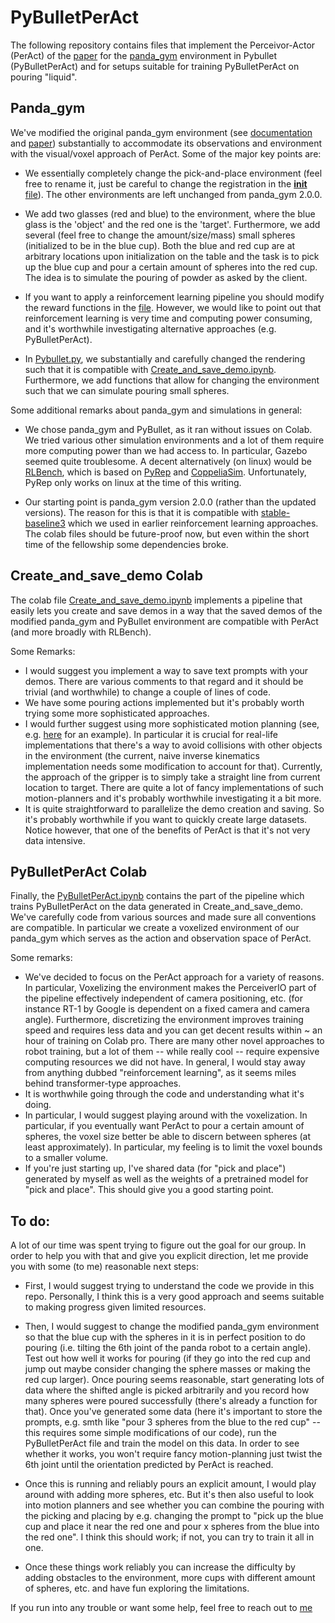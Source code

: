 # PyBulletPerAct

The following repository contains files that implement the Perceivor-Actor (PerAct) of the [paper](https://arxiv.org/abs/2209.05451) for the
[panda_gym](https://github.com/qgallouedec/panda-gym) environment in Pybullet (PyBulletPerAct) and for setups suitable for training PyBulletPerAct
on pouring "liquid". 


## Panda_gym

We've modified the original panda_gym environment 
(see [documentation](https://panda-gym.readthedocs.io/en/latest/) and [paper](https://arxiv.org/abs/2106.13687)) 
substantially to accommodate its observations and environment with the visual/voxel approach of PerAct.
Some of the major key points are:

* We essentially completely change the pick-and-place environment (feel free to rename it, just be careful to change the registration in the 
[__init__ file](https://github.com/fluderm/PyBulletPerAct/blob/main/panda_gym/__init__.py)).
The other environments are left unchanged from panda_gym 2.0.0.

* We add two glasses (red and blue) to the environment, where the blue glass is the 'object' and the red one is the 'target'. Furthermore, 
we add several (feel free to change the amount/size/mass) small spheres (initialized to be in the blue cup). Both the blue and red cup 
are at arbitrary locations upon initialization on the table and the task is to pick up the blue cup and pour a certain amount of spheres into 
the red cup. The idea is to simulate the pouring of powder as asked by the client.

* If you want to apply a reinforcement learning pipeline you should modify the reward functions in the 
[file](https://github.com/fluderm/PyBulletPerAct/blob/main/panda_gym/envs/tasks/pick_and_place.py). 
However, we would like to point out that reinforcement learning is very time and computing power consuming, and it's worthwhile investigating alternative
approaches (e.g. PyBulletPerAct).

* In [Pybullet.py](https://github.com/fluderm/PyBulletPerAct/blob/main/panda_gym/pybullet.py), we 
substantially and carefully changed the rendering such that it is compatible with 
[Create_and_save_demo.ipynb](https://github.com/fluderm/PyBulletPerAct/blob/main/Create_and_save_demo.ipynb).
Furthermore, we add functions that allow for changing the environment such that we can simulate pouring small spheres.

Some additional remarks about panda_gym and simulations in general:

* We chose panda_gym and PyBullet, as it ran without issues on Colab. We tried various other simulation environments and a lot of them require 
more computing power than we had access to. In particular, Gazebo seemed quite troublesome. A decent alternatively (on linux) would be 
[RLBench](https://sites.google.com/view/rlbench), which is based on 
[PyRep](https://github.com/stepjam/PyRep) and [CoppeliaSim](https://www.coppeliarobotics.com/). 
Unfortunately, PyRep only works on linux at the time of this writing.

* Our starting point is panda_gym version 2.0.0 (rather than the updated versions). The reason for this is that it is compatible with 
[stable-baseline3](https://stable-baselines3.readthedocs.io/en/master/) which we used in earlier reinforcement learning approaches. 
The colab files should be future-proof now, but even within the short time of the fellowship some dependencies broke.


## Create_and_save_demo Colab

The colab file 
[Create_and_save_demo.ipynb](https://github.com/fluderm/PyBulletPerAct/blob/main/Create_and_save_demo.ipynb)
implements a pipeline that easily lets you create and save demos in a way that the saved demos of the modified panda_gym and PyBullet environment
are compatible with PerAct (and more broadly with RLBench).

Some Remarks:

* I would suggest you implement a way to save text prompts with your demos. There are various comments to that regard and it should be trivial 
(and worthwhile) to change a couple of lines of code.
* We have some pouring actions implemented but it's probably worth trying some more sophisticated approaches.
* I would further suggest using more sophisticated motion planning (see, e.g. [here](https://github.com/yijiangh/pybullet_planning/issues/7) 
for an example). In particular it is crucial for real-life implementations that there's a way to avoid collisions with other objects in the environment (the current, naive inverse kinematics implementation needs some modification to account for that).
Currently, the approach of the gripper is to simply take a straight line from current location to target. 
There are quite a lot of fancy implementations of such motion-planners and it's probably worthwhile investigating it a bit more.
* It is quite straightforward to parallelize the demo creation and saving. So it's probably worthwhile if you want to quickly create large datasets.
Notice however, that one of the benefits of PerAct is that it's not very data intensive.


## PyBulletPerAct Colab

Finally, the [PyBulletPerAct.ipynb](https://github.com/fluderm/PyBulletPerAct/blob/main/PyBulletPerAct.ipynb) contains the 
part of the pipeline which trains PyBulletPerAct on the data generated in Create_and_save_demo. We've carefully code from various sources and made sure
all conventions are compatible. In particular we create a voxelized environment of our panda_gym which serves as the action and observation space of PerAct.

Some remarks:

* We've decided to focus on the PerAct approach for a variety of reasons. In particular, Voxelizing the environment makes the PerceiverIO part of the
pipeline effectively independent of camera positioning, etc. (for instance RT-1 by Google is dependent on a fixed camera and camera angle). Furthermore,
discretizing the environment improves training speed and requires less data and you can get decent results within ~ an hour of training on Colab pro.
There are many other novel approaches to robot training, but a lot of them -- while really cool -- require expensive computing resources we did not have.
In general, I would stay away from anything dubbed "reinforcement learning", as it seems miles behind transformer-type approaches.
* It is worthwhile going through the code and understanding what it's doing.
* In particular, I would suggest playing around with the voxelization. In particular, if you eventually want PerAct to pour a certain amount of spheres,
the voxel size better be able to discern between spheres (at least approximately). In particular, my feeling is to limit the voxel bounds to a smaller
volume.
* If you're just starting up, I've shared data (for "pick and place") generated by myself as well as the weights of a pretrained model for "pick and place".
This should give you a good starting point.

## To do:

A lot of our time was spent trying to figure out the goal for our group. In order to help you with that and give you explicit direction, let me provide you with some (to me) reasonable next steps:

* First, I would suggest trying to understand the code we provide in this repo. Personally, I think this is a very good approach and seems suitable to
making progress given limited resources.

* Then, I would suggest to change the modified panda_gym environment so that the blue cup with the spheres in it is in perfect position to do pouring 
(i.e. tilting the 6th joint of the panda robot to a certain angle). Test out how well it works for pouring (if they go into the red cup and jump out 
maybe consider changing the sphere masses or making the red cup larger). Once pouring seems reasonable, start generating lots of data where the shifted
angle is picked arbitrarily and you record how many spheres were poured successfully (there's already a function for that). Once you've generated
some data (here it's important to store the prompts, e.g. smth like "pour 3 spheres from the blue to the red cup" -- 
this requires some simple modifications of our code), run the PyBulletPerAct file and train the model on this data. In order to see whether it works,
you won't require fancy motion-planning just twist the 6th joint until the orientation predicted by PerAct is reached.

* Once this is running and reliably pours an explicit amount, I would play around with adding more spheres, etc. But it's then also useful to look into
motion planners and see whether you can combine the pouring with the picking and placing by e.g. changing the prompt to "pick up the blue cup and place
it near the red one and pour x spheres from the blue into the red one". I think this should work; if not, you can try to train it all in one.

* Once these things work reliably you can increase the difficulty by adding obstacles to the environment, more cups with different amount of spheres,
etc. and have fun exploring the limitations.

If you run into any trouble or want some help, feel free to reach out to [me](mailto:fluderm@gmail.com)





